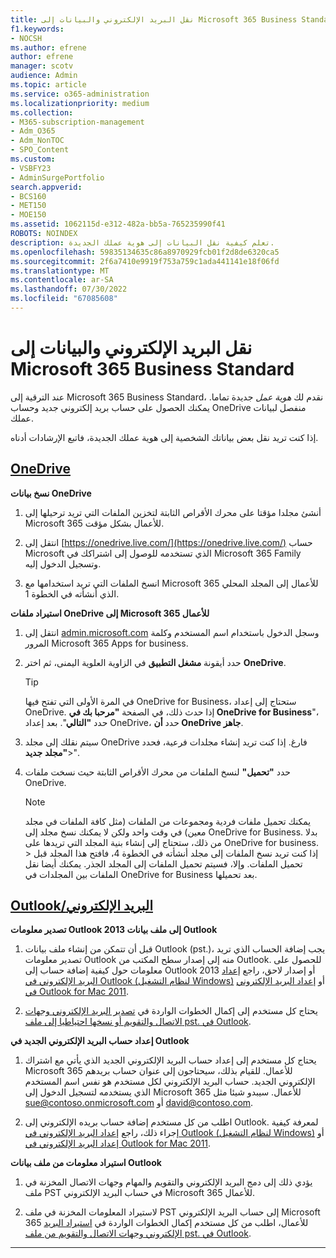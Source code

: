```yaml
---
title: نقل البريد الإلكتروني والبيانات إلى Microsoft 365 Business Standard
f1.keywords:
- NOCSH
ms.author: efrene
author: efrene
manager: scotv
audience: Admin
ms.topic: article
ms.service: o365-administration
ms.localizationpriority: medium
ms.collection:
- M365-subscription-management
- Adm_O365
- Adm_NonTOC
- SPO_Content
ms.custom:
- VSBFY23
- AdminSurgePortfolio
search.appverid:
- BCS160
- MET150
- MOE150
ms.assetid: 1062115d-e312-482a-bb5a-765235990f41
ROBOTS: NOINDEX
description: تعلم كيفية نقل البيانات إلى هوية عملك الجديدة.
ms.openlocfilehash: 59835134635c86a8970929fcb01f2d8de6320ca5
ms.sourcegitcommit: 2f6a7410e9919f753a759c1ada441141e18f06fd
ms.translationtype: MT
ms.contentlocale: ar-SA
ms.lasthandoff: 07/30/2022
ms.locfileid: "67085608"
---
```

# <a name="move-email-and-data-to-microsoft-365-business-standard"></a>نقل البريد الإلكتروني والبيانات إلى Microsoft 365 Business Standard

عند الترقية إلى Microsoft 365 Business Standard، نقدم لك *هوية عمل* جديدة تماما. يمكنك الحصول على حساب بريد إلكتروني جديد وحساب OneDrive منفصل لبيانات عملك. 
  
إذا كنت تريد نقل بعض بياناتك الشخصية إلى هوية عملك الجديدة، فاتبع الإرشادات أدناه.
  
## <a name="onedrive"></a>[OneDrive](#tab/OneDrive)
  
 **نسخ بيانات OneDrive**
1. أنشئ مجلدا مؤقتا على محرك الأقراص الثابتة لتخزين الملفات التي تريد ترحيلها إلى Microsoft 365 للأعمال بشكل مؤقت.
    
2. انتقل إلى [https://onedrive.live.com/](https://onedrive.live.com/) حساب Microsoft الذي تستخدمه للوصول إلى اشتراكك في Microsoft 365 Family وتسجيل الدخول إليه. 
    
3. انسخ الملفات التي تريد استخدامها مع Microsoft 365 للأعمال إلى المجلد المحلي الذي أنشأته في الخطوة 1.
    
 **استيراد ملفات OneDrive إلى Microsoft 365 للأعمال**
1. انتقل إلى [admin.microsoft.com](https://go.microsoft.com/fwlink/?LinkId=816877) وسجل الدخول باستخدام اسم المستخدم وكلمة المرور Microsoft 365 Apps for business. 
    
2. حدد أيقونة **مشغل التطبيق** في الزاوية العلوية اليمنى، ثم اختر **OneDrive**.
  
    > [!TIP]
    > في المرة الأولى التي تفتح فيها OneDrive for Business، ستحتاج إلى إعداد OneDrive. إذا حدث ذلك، في الصفحة **"مرحبا بك في OneDrive for Business**"، حدد **"التالي**". بعد إعداد OneDrive، حدد **أن OneDrive جاهز**. 
  
3. سيتم نقلك إلى مجلد OneDrive فارغ. إذا كنت تريد إنشاء مجلدات فرعية، فحدد **"مجلد** **جديد**\>".

4. حدد **"تحميل"** لنسخ الملفات من محرك الأقراص الثابتة حيث نسخت ملفات OneDrive. 
  
    > [!NOTE]
    >  يمكنك تحميل ملفات فردية ومجموعات من الملفات (مثل كافة الملفات في مجلد معين) في وقت واحد ولكن لا يمكنك نسخ مجلد إلى OneDrive for Business. بدلا من ذلك، ستحتاج إلى إنشاء بنية المجلد التي تريدها على OneDrive for business. > إذا كنت تريد نسخ الملفات إلى مجلد أنشأته في الخطوة 4، فافتح هذا المجلد قبل تحميل الملفات. وإلا، فسيتم تحميل الملفات إلى المجلد الجذر. يمكنك أيضا نقل الملفات بين المجلدات في OneDrive for Business بعد تحميلها. 
  
## <a name="outlookemail"></a>[Outlook/البريد الإلكتروني](#tab/Outlook)
  
 **تصدير معلومات Outlook 2013 إلى ملف بيانات Outlook**
1. قبل أن تتمكن من إنشاء ملف بيانات Outlook (pst.)، يجب إضافة الحساب الذي تريد تصدير معلومات Outlook منه إلى إصدار سطح المكتب من Outlook. للحصول على معلومات حول كيفية إضافة حساب إلى Outlook 2013 أو إصدار لاحق، راجع [إعداد البريد الإلكتروني في Outlook (لنظام التشغيل Windows)](https://support.microsoft.com/office/6e27792a-9267-4aa4-8bb6-c84ef146101b) أو [إعداد البريد الإلكتروني في Outlook for Mac 2011](https://support.microsoft.com/office/de372dc4-9648-4044-a76c-e8a60e178d54).
    
2. يحتاج كل مستخدم إلى إكمال الخطوات الواردة في [تصدير البريد الإلكتروني وجهات الاتصال والتقويم أو نسخها احتياطيا إلى ملف pst. في Outlook](https://support.microsoft.com/office/14252b52-3075-4e9b-be4e-ff9ef1068f91).
    
 **إعداد حساب البريد الإلكتروني الجديد في Outlook**
1. يحتاج كل مستخدم إلى إعداد حساب البريد الإلكتروني الجديد الذي يأتي مع اشتراك Microsoft 365 للأعمال. للقيام بذلك، سيحتاجون إلى عنوان حساب بريدهم الإلكتروني الجديد. حساب البريد الإلكتروني لكل مستخدم هو نفس اسم المستخدم الذي يستخدمه لتسجيل الدخول إلى Microsoft 365 للأعمال. سيبدو شيئا مثل sue@contoso.onmicrosoft.com أو david@contoso.com.
    
2. اطلب من كل مستخدم إضافة حساب بريده الإلكتروني إلى Outlook. لمعرفة كيفية إجراء ذلك، راجع [إعداد البريد الإلكتروني في Outlook (لنظام التشغيل Windows)](https://support.microsoft.com/office/6e27792a-9267-4aa4-8bb6-c84ef146101b) أو [إعداد البريد الإلكتروني في Outlook for Mac 2011](https://support.microsoft.com/office/de372dc4-9648-4044-a76c-e8a60e178d54).
    
 **استيراد معلومات من ملف بيانات Outlook**
1. يؤدي ذلك إلى دمج البريد الإلكتروني والتقويم والمهام وجهات الاتصال المخزنة في ملف PST في حساب البريد الإلكتروني Microsoft 365 للأعمال.
    
2. لاستيراد المعلومات المخزنة في ملف PST إلى حساب البريد الإلكتروني Microsoft 365 للأعمال، اطلب من كل مستخدم إكمال الخطوات الواردة في [استيراد البريد الإلكتروني وجهات الاتصال والتقويم من ملف pst. في Outlook](https://support.microsoft.com/office/431a8e9a-f99f-4d5f-ae48-ded54b3440ac).
    
---

